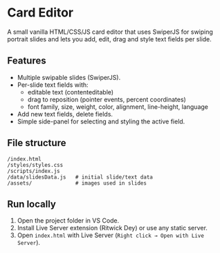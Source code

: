# Card Editor

A small vanilla HTML/CSS/JS card editor that uses SwiperJS for swiping portrait slides and lets you add, edit, drag and style text fields per slide.

## Features
- Multiple swipable slides (SwiperJS).
- Per-slide text fields with:
  - editable text (contenteditable)
  - drag to reposition (pointer events, percent coordinates)
  - font family, size, weight, color, alignment, line-height, language
- Add new text fields, delete fields.
- Simple side-panel for selecting and styling the active field.

## File structure
```
/index.html
/styles/styles.css
/scripts/index.js
/data/slidesData.js   # initial slide/text data
/assets/              # images used in slides
```

## Run locally
1. Open the project folder in VS Code.
2. Install Live Server extension (Ritwick Dey) or use any static server.
3. Open `index.html` with Live Server (`Right click → Open with Live Server`).